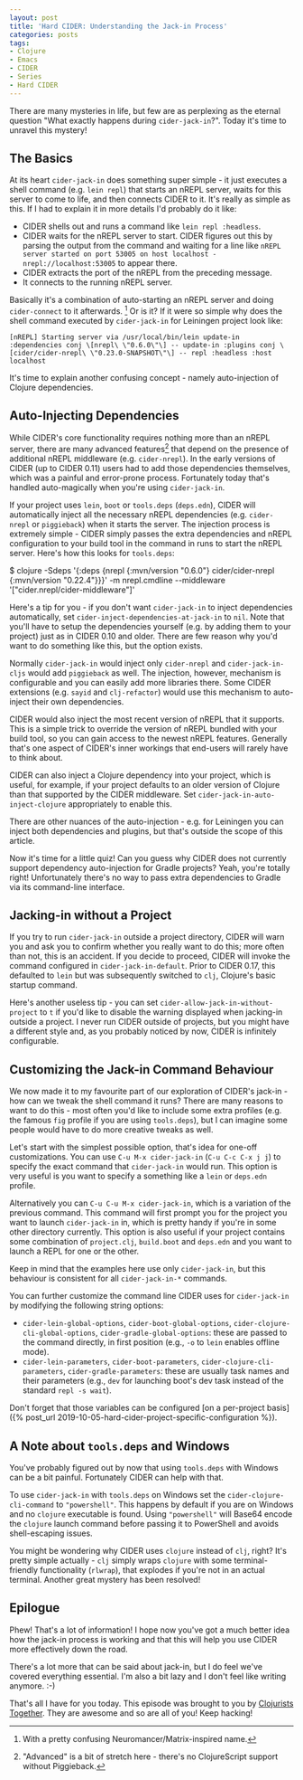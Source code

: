 ```yaml
---
layout: post
title: 'Hard CIDER: Understanding the Jack-in Process'
categories: posts
tags:
- Clojure
- Emacs
- CIDER
- Series
- Hard CIDER
---
```


There are many mysteries in life, but few are as perplexing as the
eternal question "What exactly happens during `cider-jack-in`?". Today it's time
to unravel this mystery!

## The Basics

At its heart `cider-jack-in` does something super simple - it just executes a shell
command (e.g. `lein repl`) that starts an nREPL server, waits for this server to come
to life, and then connects CIDER to it. It's really as simple as this. If I had to explain it in
more details I'd probably do it like:

* CIDER shells out and runs a command like `lein repl :headless`.
* CIDER waits for the nREPL server to start.
CIDER figures out this by parsing the output from the command and waiting for a line like
`nREPL server started on port 53005 on host localhost - nrepl://localhost:53005` to appear there.
* CIDER extracts the port of the nREPL from the preceding message.
* It connects to the running nREPL server.

Basically it's a combination of auto-starting an nREPL server and doing
`cider-connect` to it afterwards. [^1] Or is it? If it were so simple why does
the shell command executed by `cider-jack-in` for Leiningen project look like:

    [nREPL] Starting server via /usr/local/bin/lein update-in :dependencies conj \[nrepl\ \"0.6.0\"\] -- update-in :plugins conj \[cider/cider-nrepl\ \"0.23.0-SNAPSHOT\"\] -- repl :headless :host localhost

It's time to explain another confusing concept - namely auto-injection of Clojure dependencies.

## Auto-Injecting Dependencies

While CIDER's core functionality requires nothing more than an nREPL server,
there are many advanced features[^2] that depend on the presence of additional nREPL
middleware (e.g. `cider-nrepl`). In the early versions of CIDER
(up to CIDER 0.11) users had to add those dependencies themselves, which was a
painful and error-prone process.  Fortunately today that's handled
auto-magically when you're using `cider-jack-in`.

If your project uses `lein`, `boot` or `tools.deps` (`deps.edn`), CIDER will
automatically inject all the necessary nREPL dependencies (e.g. `cider-nrepl` or
`piggieback`) when it starts the server.  The injection process is extremely
simple - CIDER simply passes the extra dependencies and nREPL configuration to
your build tool in the command in runs to start the nREPL server. Here's how
this looks for `tools.deps`:

  $ clojure -Sdeps '{:deps {nrepl {:mvn/version "0.6.0"} cider/cider-nrepl {:mvn/version "0.22.4"}}}' -m nrepl.cmdline --middleware '["cider.nrepl/cider-middleware"]'

Here's a tip for you - if you don't want `cider-jack-in` to inject dependencies automatically, set
`cider-inject-dependencies-at-jack-in` to `nil`. Note that you'll have to setup
the dependencies yourself (e.g. by adding them to your project)
just as in CIDER 0.10 and older. There are few reason why you'd want to do something like this,
but the option exists.

Normally `cider-jack-in` would inject only `cider-nrepl` and `cider-jack-in-cljs` would
add `piggieback` as well. The injection, however, mechanism is configurable and
you can easily add more libraries there. Some CIDER extensions (e.g. `sayid` and `clj-refactor`) would use
this mechanism to auto-inject their own dependencies.

CIDER would also inject the most recent version of nREPL that it supports. This is a simple
trick to override the version of nREPL bundled with your build tool, so you can gain
access to the newest nREPL features. Generally that's one aspect of CIDER's inner workings
that end-users will rarely have to think about.

CIDER can also inject a Clojure dependency into your project, which is useful,
for example, if your project defaults to an older version of Clojure than that
supported by the CIDER middleware. Set `cider-jack-in-auto-inject-clojure`
appropriately to enable this.

There are other nuances of the auto-injection - e.g. for Leiningen you
can inject both dependencies and plugins, but that's outside the scope of this article.

Now it's time for a little quiz! Can you guess why CIDER does not currently
support dependency auto-injection for Gradle projects? Yeah, you're totally
right! Unfortunately there's no way to pass extra dependencies to Gradle via its
command-line interface.

## Jacking-in without a Project

If you try to run `cider-jack-in` outside a project
directory, CIDER will warn you and ask you to confirm whether you
really want to do this; more often than not, this is an accident.  If
you decide to proceed, CIDER will invoke the command configured in
`cider-jack-in-default`. Prior to CIDER 0.17, this defaulted to `lein`
but was subsequently switched to `clj`, Clojure's basic startup command.

Here's another useless tip - you can set `cider-allow-jack-in-without-project` to
`t` if you'd like to disable the warning displayed when jacking-in outside a
project. I never run CIDER outside of projects, but you might have a different style
and, as you probably noticed by now, CIDER is infinitely configurable.

## Customizing the Jack-in Command Behaviour

We now made it to my favourite part of our exploration of CIDER's jack-in - how can we
tweak the shell command it runs? There are many reasons to want to do this - most
often you'd like to include some extra profiles (e.g. the famous `fig` profile if you
are using `tools.deps`), but I can imagine some people would have to do more
creative tweaks as well.

Let's start with the simplest possible option, that's idea for one-off customizations.
You can use `C-u M-x cider-jack-in` (`C-u C-c C-x j j`) to
specify the exact command that `cider-jack-in` would run.
This option is very useful is you want to specify a something like a `lein`
or `deps.edn` profile.

Alternatively you can `C-u C-u M-x cider-jack-in`, which is a
variation of the previous command. This command will first prompt you for the
project you want to launch `cider-jack-in` in, which is pretty handy if you're
in some other directory currently. This option is also useful if your project
contains some combination of `project.clj`, `build.boot` and `deps.edn` and you want
to launch a REPL for one or the other.

Keep in mind that the examples here use only `cider-jack-in`, but this behaviour is consistent
for all `cider-jack-in-*` commands.

You can further customize the command line CIDER uses for `cider-jack-in` by
modifying the following string options:

* `cider-lein-global-options`, `cider-boot-global-options`,
`cider-clojure-cli-global-options`, `cider-gradle-global-options`:
these are passed to the command directly, in first position
(e.g., `-o` to `lein` enables offline mode).
* `cider-lein-parameters`, `cider-boot-parameters`,
`cider-clojure-cli-parameters`, `cider-gradle-parameters`: these are
usually task names and their parameters (e.g., `dev` for launching
boot's dev task instead of the standard `repl -s wait`).

Don't forget that those variables can be configured [on a per-project basis]({% post_url 2019-10-05-hard-cider-project-specific-configuration %}).

## A Note about `tools.deps` and Windows

You've probably figured out by now that using `tools.deps` with Windows
can be a bit painful. Fortunately CIDER can help with that.

To use `cider-jack-in` with `tools.deps` on Windows set the
`cider-clojure-cli-command` to `"powershell"`. This happens by default
if you are on Windows and no `clojure` executable is found. Using
`"powershell"` will Base64 encode the `clojure` launch command before
passing it to PowerShell and avoids shell-escaping issues.

You might be wondering why CIDER uses `clojure` instead of `clj`, right?  It's
pretty simple actually - `clj` simply wraps `clojure` with some
terminal-friendly functionality (`rlwrap`), that explodes if you're not in an
actual terminal. Another great mystery has been resolved!

## Epilogue

Phew! That's a lot of information! I hope now you've got a much better idea how
the jack-in process is working and that this will help you use CIDER more
effectively down the road.

There's a lot more that can be said about jack-in, but I do feel we've covered everything
essential. I'm also a bit lazy and I don't feel like writing anymore. :-)

That's all I have for you today. This episode was brought to you by [Clojurists Together](https://www.clojuriststogether.org/).
They are awesome and so are all of you! Keep hacking!

[^1]: With a pretty confusing Neuromancer/Matrix-inspired name.
[^2]: "Advanced" is a bit of stretch here - there's no ClojureScript support without Piggieback.
